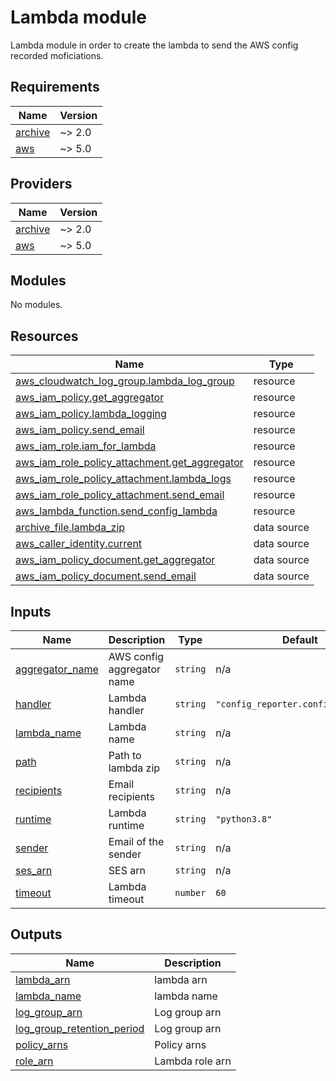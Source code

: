 # Lambda module
Lambda module in order to create the lambda to send the AWS config recorded moficiations.

## Requirements

| Name | Version |
|------|---------|
| <a name="requirement_archive"></a> [archive](#requirement\_archive) | ~> 2.0 |
| <a name="requirement_aws"></a> [aws](#requirement\_aws) | ~> 5.0 |

## Providers

| Name | Version |
|------|---------|
| <a name="provider_archive"></a> [archive](#provider\_archive) | ~> 2.0 |
| <a name="provider_aws"></a> [aws](#provider\_aws) | ~> 5.0 |

## Modules

No modules.

## Resources

| Name | Type |
|------|------|
| [aws_cloudwatch_log_group.lambda_log_group](https://registry.terraform.io/providers/hashicorp/aws/latest/docs/resources/cloudwatch_log_group) | resource |
| [aws_iam_policy.get_aggregator](https://registry.terraform.io/providers/hashicorp/aws/latest/docs/resources/iam_policy) | resource |
| [aws_iam_policy.lambda_logging](https://registry.terraform.io/providers/hashicorp/aws/latest/docs/resources/iam_policy) | resource |
| [aws_iam_policy.send_email](https://registry.terraform.io/providers/hashicorp/aws/latest/docs/resources/iam_policy) | resource |
| [aws_iam_role.iam_for_lambda](https://registry.terraform.io/providers/hashicorp/aws/latest/docs/resources/iam_role) | resource |
| [aws_iam_role_policy_attachment.get_aggregator](https://registry.terraform.io/providers/hashicorp/aws/latest/docs/resources/iam_role_policy_attachment) | resource |
| [aws_iam_role_policy_attachment.lambda_logs](https://registry.terraform.io/providers/hashicorp/aws/latest/docs/resources/iam_role_policy_attachment) | resource |
| [aws_iam_role_policy_attachment.send_email](https://registry.terraform.io/providers/hashicorp/aws/latest/docs/resources/iam_role_policy_attachment) | resource |
| [aws_lambda_function.send_config_lambda](https://registry.terraform.io/providers/hashicorp/aws/latest/docs/resources/lambda_function) | resource |
| [archive_file.lambda_zip](https://registry.terraform.io/providers/hashicorp/archive/latest/docs/data-sources/file) | data source |
| [aws_caller_identity.current](https://registry.terraform.io/providers/hashicorp/aws/latest/docs/data-sources/caller_identity) | data source |
| [aws_iam_policy_document.get_aggregator](https://registry.terraform.io/providers/hashicorp/aws/latest/docs/data-sources/iam_policy_document) | data source |
| [aws_iam_policy_document.send_email](https://registry.terraform.io/providers/hashicorp/aws/latest/docs/data-sources/iam_policy_document) | data source |

## Inputs

| Name | Description | Type | Default | Required |
|------|-------------|------|---------|:--------:|
| <a name="input_aggregator_name"></a> [aggregator\_name](#input\_aggregator\_name) | AWS config aggregator name | `string` | n/a | yes |
| <a name="input_handler"></a> [handler](#input\_handler) | Lambda handler | `string` | `"config_reporter.config_reporter"` | no |
| <a name="input_lambda_name"></a> [lambda\_name](#input\_lambda\_name) | Lambda name | `string` | n/a | yes |
| <a name="input_path"></a> [path](#input\_path) | Path to lambda zip | `string` | n/a | yes |
| <a name="input_recipients"></a> [recipients](#input\_recipients) | Email recipients | `string` | n/a | yes |
| <a name="input_runtime"></a> [runtime](#input\_runtime) | Lambda runtime | `string` | `"python3.8"` | no |
| <a name="input_sender"></a> [sender](#input\_sender) | Email of the sender | `string` | n/a | yes |
| <a name="input_ses_arn"></a> [ses\_arn](#input\_ses\_arn) | SES arn | `string` | n/a | yes |
| <a name="input_timeout"></a> [timeout](#input\_timeout) | Lambda timeout | `number` | `60` | no |

## Outputs

| Name | Description |
|------|-------------|
| <a name="output_lambda_arn"></a> [lambda\_arn](#output\_lambda\_arn) | lambda arn |
| <a name="output_lambda_name"></a> [lambda\_name](#output\_lambda\_name) | lambda name |
| <a name="output_log_group_arn"></a> [log\_group\_arn](#output\_log\_group\_arn) | Log group arn |
| <a name="output_log_group_retention_period"></a> [log\_group\_retention\_period](#output\_log\_group\_retention\_period) | Log group arn |
| <a name="output_policy_arns"></a> [policy\_arns](#output\_policy\_arns) | Policy arns |
| <a name="output_role_arn"></a> [role\_arn](#output\_role\_arn) | Lambda role arn |

